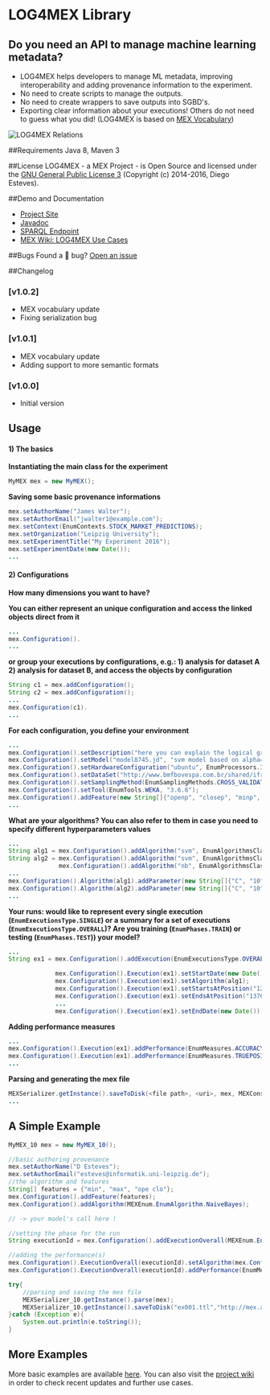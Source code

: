 # LOG4MEX Library

## Do you need an API to manage machine learning metadata? 

* LOG4MEX helps developers to manage ML metadata, improving interoperability and adding provenance information to the experiment.
* No need to create scripts to manage the outputs.
* No need to create wrappers to save outputs into SGBD's.
* Exporting clear information about your executions! Others do not need to guess what you did! (LOG4MEX is based on [MEX Vocabulary](https://github.com/AKSW/mexproject/tree/master/vocabulary))

![LOG4MEX Relations](http://dne5.com/mex/imagens/mex_relations_lod.png)

##Requirements
Java 8, Maven 3

##License
LOG4MEX - a MEX Project - is Open Source and licensed under the [GNU General Public License 3](http://www.gnu.org/licenses/gpl-3.0.en.html) (Copyright (c) 2014-2016, Diego Esteves).

##Demo and Documentation
* [Project Site](http://aksw.github.io/mexproject/)
* [Javadoc](http://dne5.com/mex/documentation/log4mex/)
* [SPARQL Endpoint](http://mex.aksw.org/sparql)
* [MEX Wiki: LOG4MEX Use Cases](https://github.com/AKSW/mexproject/wiki/LOG4MEX-Use-Cases)

##Bugs
Found a :bug: bug? [Open an issue](https://github.com/AKSW/fox/issues/new) 

##Changelog
### [v1.0.2]
* MEX vocabulary update
* Fixing serialization bug

### [v1.0.1]
* MEX vocabulary update
* Adding support to more semantic formats

### [v1.0.0]
* Initial version

## Usage

#### 1) The basics

**Instantiating the main class for the experiment**
```java
MyMEX mex = new MyMEX();
```
**Saving some basic provenance informations**
```java
mex.setAuthorName("James Walter");
mex.setAuthorEmail("jwalter1@example.com");
mex.setContext(EnumContexts.STOCK_MARKET_PREDICTIONS);
mex.setOrganization("Leipzig University");
mex.setExperimentTitle("My Experiment 2016");
mex.setExperimentDate(new Date());
...
```
#### 2) Configurations
**How many dimensions you want to have?** 

**You can either represent an unique configuration and access the linked objects direct from it**
```java
...
mex.Configuration().
...
```
**or group your executions by configurations, e.g.: 1) analysis for dataset A 2) analysis for dataset B, and access the objects by configuration**
```java
String c1 = mex.addConfiguration();
String c2 = mex.addConfiguration();
...
mex.Configuration(c1).
...
```

**For each configuration, you define your environment**

```java
...
mex.Configuration().setDescription("here you can explain the logical group you've created");
mex.Configuration().setModel("model8745.jd", "svm model based on alpha=0.05 and C=1", "2016-05-10");
mex.Configuration().setHardwareConfiguration("ubuntu", EnumProcessors.INTEL_COREI7, EnumRAM.SIZE_16GB, "SSD", EnumCaches.CACHE_3MB);
mex.Configuration().setDataSet("http://www.bmfbovespa.com.br/shared/iframe.aspx?idioma=pt-br&url=http://www.bmfbovespa.com.br/pt-br/cotacoes-historicas/FormSeriesHistoricas.asp", "bovespads", "bovespa");
mex.Configuration().setSamplingMethod(EnumSamplingMethods.CROSS_VALIDATION, 10);
mex.Configuration().setTool(EnumTools.WEKA, "3.6.6");
mex.Configuration().addFeature(new String[]{"openp", "closep", "minp", "maxp"}); 
...
```
**What are your algorithms? You can also refer to them in case you need to specify different hyperparameters values** 
```java
...
String alg1 = mex.Configuration().addAlgorithm("svm", EnumAlgorithmsClasses.SupportVectorMachines);
String alg2 = mex.Configuration().addAlgorithm("svm", EnumAlgorithmsClasses.SupportVectorMachines);
              mex.Configuration().addAlgorithm("nb", EnumAlgorithmsClasses.NaiveBayes);
...
mex.Configuration().Algorithm(alg1).addParameter(new String[]{"C", "10^3", "alpha", "0.2"});
mex.Configuration().Algorithm(alg2).addParameter(new String[]{"C", "10^3", "alpha", "0.4"});
...
```

**Your runs: would like to represent every single execution (``EnumExecutionsType.SINGLE``) or a summary for a set of executions (``EnumExecutionsType.OVERALL``)? Are you training (``EnumPhases.TRAIN``) or testing (``EnumPhases.TEST``)) your model?**
```java
...
String ex1 = mex.Configuration().addExecution(EnumExecutionsType.OVERALL, EnumPhases.TRAIN);

             mex.Configuration().Execution(ex1).setStartDate(new Date());
             mex.Configuration().Execution(ex1).setAlgorithm(alg1);
             mex.Configuration().Execution(ex1).setStartsAtPosition("1233");
             mex.Configuration().Execution(ex1).setEndsAtPosition("1376");
             ...
             mex.Configuration().Execution(ex1).setEndDate(new Date());
```

**Adding performance measures**

```java
...
mex.Configuration().Execution(ex1).addPerformance(EnumMeasures.ACCURACY, .96);
mex.Configuration().Execution(ex1).addPerformance(EnumMeasures.TRUEPOSITIVERATE, .70);
...
```

**Parsing and generating the mex file**
```java
MEXSerializer.getInstance().saveToDisk(<file path>, <uri>, mex, MEXConstant.EnumRDFFormats.JSON_LD);
...
```

## A Simple Example

```java      
MyMEX_10 mex = new MyMEX_10();

//basic authoring provenance
mex.setAuthorName("D Esteves");
mex.setAuthorEmail("esteves@informatik.uni-leipzig.de");
//the algorithm and features
String[] features = {"min", "max", "ope clo"};
mex.Configuration().addFeature(features);
mex.Configuration().addAlgorithm(MEXEnum.EnumAlgorithm.NaiveBayes);

// -> your model's call here !

//setting the phase for the run
String executionId = mex.Configuration().addExecutionOverall(MEXEnum.EnumPhase.TEST);

//adding the performance(s)
mex.Configuration().ExecutionOverall(executionId).setAlgorithm(mex.Configuration().Algorithm(EnumAlgorithm.NaiveBayes));
mex.Configuration().ExecutionOverall(executionId).addPerformance(EnumMeasures.ACCURACY.toString(), .96);

try{
    //parsing and saving the mex file
    MEXSerializer_10.getInstance().parse(mex);
    MEXSerializer_10.getInstance().saveToDisk("ex001.ttl","http://mex.aksw.org/examples/001/", mex);
}catch (Exception e){
    System.out.println(e.toString());
}
```

## More Examples

More basic examples are available [here](https://github.com/AKSW/mexproject/tree/master/examples/src/main/java/log4mex). You can also visit the [project wiki](https://github.com/AKSW/mexproject/wiki/MEX-Wiki---Home) in order to check recent updates and further use cases.
